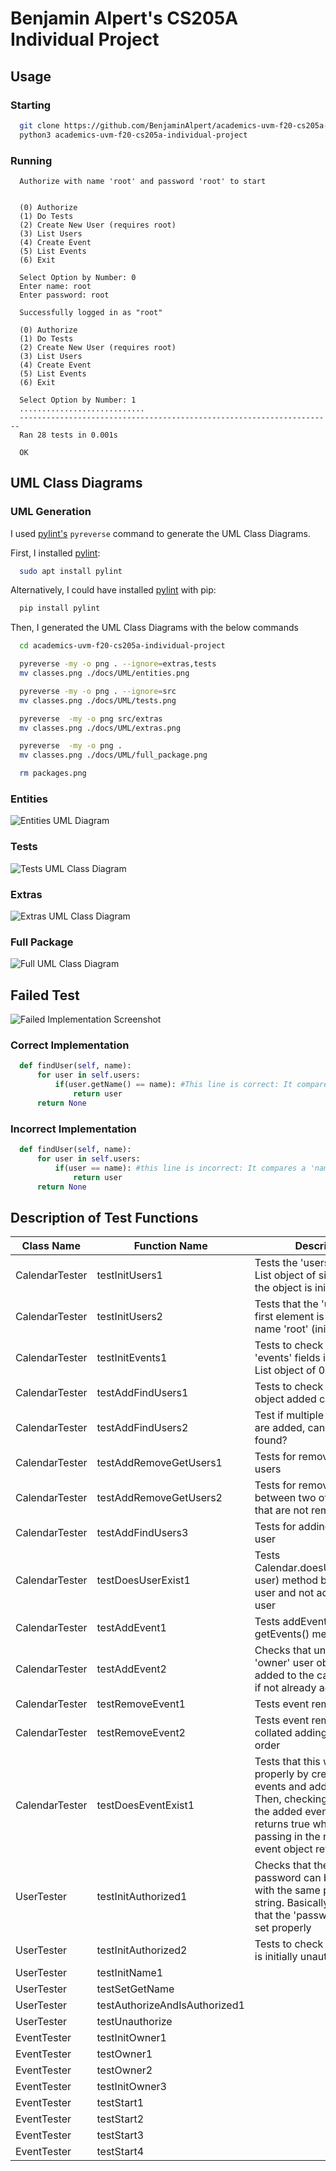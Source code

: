 # Benjamin Alpert's CS205A Individual Project

## Usage

### Starting
```bash
  git clone https://github.com/BenjaminAlpert/academics-uvm-f20-cs205a-individual-project.git
  python3 academics-uvm-f20-cs205a-individual-project

```

### Running
```
  Authorize with name 'root' and password 'root' to start


  (0) Authorize
  (1) Do Tests
  (2) Create New User (requires root)
  (3) List Users
  (4) Create Event
  (5) List Events
  (6) Exit

  Select Option by Number: 0
  Enter name: root
  Enter password: root
```
```
  Successfully logged in as "root"

  (0) Authorize
  (1) Do Tests
  (2) Create New User (requires root)
  (3) List Users
  (4) Create Event
  (5) List Events
  (6) Exit

  Select Option by Number: 1
  ............................
  ----------------------------------------------------------------------
  Ran 28 tests in 0.001s

  OK
```


## UML Class Diagrams

### UML Generation
I used [pylint's](https://pypi.org/project/pylint/) `pyreverse` command to generate the UML Class Diagrams.

First, I installed [pylint](https://pypi.org/project/pylint/):
```bash
  sudo apt install pylint
```

Alternatively, I could have installed [pylint](https://pypi.org/project/pylint/) with pip:
```bash
  pip install pylint
```

Then, I generated the UML Class Diagrams with the below commands
```bash
  cd academics-uvm-f20-cs205a-individual-project

  pyreverse -my -o png . --ignore=extras,tests
  mv classes.png ./docs/UML/entities.png

  pyreverse -my -o png . --ignore=src
  mv classes.png ./docs/UML/tests.png

  pyreverse  -my -o png src/extras
  mv classes.png ./docs/UML/extras.png

  pyreverse  -my -o png .
  mv classes.png ./docs/UML/full_package.png

  rm packages.png
```

### Entities
![Entities UML Diagram](/docs/UML/entities.png)

### Tests
![Tests UML Class Diagram](/docs/UML/tests.png)

### Extras
![Extras UML Class Diagram](/docs/UML/extras.png)

### Full Package
![Full UML Class Diagram](/docs/UML/full_package.png)







## Failed Test

![Failed Implementation Screenshot](/docs/failed_test_screenshot.png)

### Correct Implementation
```python
  def findUser(self, name):
      for user in self.users:
          if(user.getName() == name): #This line is correct: It compares a 'name' string to a 'name' string
              return user
      return None
```

### Incorrect Implementation
```python
  def findUser(self, name):
      for user in self.users:
          if(user == name): #this line is incorrect: It compares a 'name' string to a User object
              return user
      return None
```


## Description of Test Functions

Class Name | Function Name | Description
---------- | ------------- | -----------
CalendarTester | testInitUsers1 | Tests the 'users' field is a List object of size 1 when the object is initialized
CalendarTester | testInitUsers2 | Tests that the 'users' List's first element is a user with name 'root' (initially)
CalendarTester | testInitEvents1 | Tests to check that the 'events' fields is initially a List object of 0 elements
CalendarTester | testAddFindUsers1 | Tests to check that an uers object added can be found
CalendarTester | testAddFindUsers2 | Test if multiple users objects are added, can they all be found?
CalendarTester | testAddRemoveGetUsers1 | Tests for removing (multiple) users
CalendarTester | testAddRemoveGetUsers2 | Tests for removing a user in between two other users that are not removed
CalendarTester | testAddFindUsers3 | Tests for adding only one user
CalendarTester | testDoesUserExist1 | Tests Calendar.doesUserExist(self, user) method by adding a user and not adding another user
CalendarTester | testAddEvent1 | Tests addEvent(event) and getEvents() methods
CalendarTester | testAddEvent2 | Checks that unknown 'owner' user objects are added to the calendar object if not already added
CalendarTester | testRemoveEvent1 | Tests event removal
CalendarTester | testRemoveEvent2 | Tests event removal with non collated adding/removing order
CalendarTester | testDoesEventExist1 | Tests that this works properly by creating two events and adding one. Then, checking if passing in the added event object returns true while the passing in the nonadded event object returns false
UserTester | testInitAuthorized1 | Checks that the initially set password can be authorized with the same password string. Basically, ensures that the 'password' field is set properly
UserTester | testInitAuthorized2 | Tests to check that the user is initially unauthorized
UserTester | testInitName1 |
UserTester | testSetGetName |
UserTester | testAuthorizeAndIsAuthorized1 |
UserTester | testUnauthorize |
EventTester | testInitOwner1 |
EventTester | testOwner1 |
EventTester | testOwner2 |
EventTester | testInitOwner3 |
EventTester | testStart1 |
EventTester | testStart2 |
EventTester | testStart3 |
EventTester | testStart4 |
